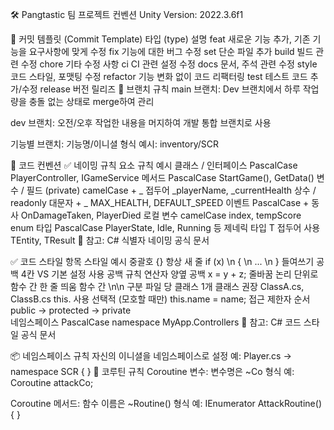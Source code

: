 🛠 Pangtastic 팀 프로젝트 컨벤션
Unity Version: 2022.3.6f1

📌 커밋 템플릿 (Commit Template)
타입 (type)	설명
feat	새로운 기능 추가, 기존 기능을 요구사항에 맞게 수정
fix	기능에 대한 버그 수정
set	단순 파일 추가
build	빌드 관련 수정
chore	기타 수정 사항
ci	CI 관련 설정 수정
docs	문서, 주석 관련 수정
style	코드 스타일, 포맷팅 수정
refactor	기능 변화 없이 코드 리팩터링
test	테스트 코드 추가/수정
release	버전 릴리즈
🌿 브랜치 규칙
main 브랜치:
Dev 브랜치에서 하루 작업량을 충돌 없는 상태로 merge하여 관리

dev 브랜치:
오전/오후 작업한 내용을 머지하여 개발 통합 브랜치로 사용

기능별 브랜치:
기능명/이니셜 형식
예시: inventory/SCR

🧱 코드 컨벤션
✅ 네이밍 규칙
요소	규칙	예시
클래스 / 인터페이스	PascalCase	PlayerController, IGameService
메서드	PascalCase	StartGame(), GetData()
변수 / 필드 (private)	camelCase + _ 접두어	_playerName, _currentHealth
상수 / readonly	대문자 + _	MAX_HEALTH, DEFAULT_SPEED
이벤트	PascalCase + 동사	OnDamageTaken, PlayerDied
로컬 변수	camelCase	index, tempScore
enum 타입	PascalCase	PlayerState, Idle, Running 등
제네릭 타입	T 접두어 사용	TEntity, TResult
🔗 참고: C# 식별자 네이밍 공식 문서

✅ 코드 스타일
항목	스타일	예시
중괄호 {}	항상 새 줄	if (x) \n { \n ... \n }
들여쓰기	공백 4칸	VS 기본 설정 사용
공백 규칙	연산자 양옆 공백	x = y + z;
줄바꿈	논리 단위로 함수 간 한 줄 띄움	함수 간 \n\n 구분
파일 당 클래스	1개 클래스 권장	ClassA.cs, ClassB.cs
this. 사용	선택적 (모호할 때만)	this.name = name;
접근 제한자 순서	public → protected → private	
네임스페이스	PascalCase	namespace MyApp.Controllers
🔗 참고: C# 코드 스타일 공식 문서

📦 네임스페이스 규칙
자신의 이니셜을 네임스페이스로 설정
예: Player.cs → namespace SCR { }
🔁 코루틴 규칙
Coroutine 변수:
변수명은 ~Co 형식
예: Coroutine attackCo;

Coroutine 메서드:
함수 이름은 ~Routine() 형식
예: IEnumerator AttackRoutine() { }
